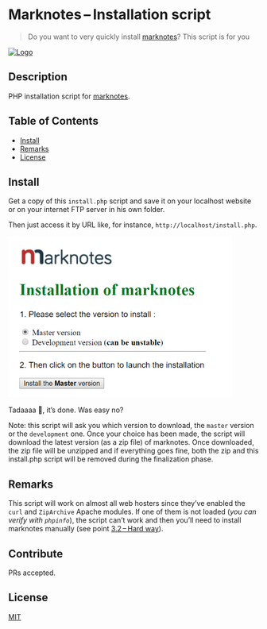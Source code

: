 # Marknotes – Installation script

> Do you want to very quickly install [marknotes](https://github.com/cavo789/marknotes)? This script is for you

[![Logo](https://raw.githubusercontent.com/cavo789/marknotes/master/src/assets/images/marknotes.png)](https://www.marknotes.fr)

## Description

PHP installation script for [marknotes](https://github.com/cavo789/marknotes).

## Table of Contents

- [Install](#install)
- [Remarks](#remarks)
- [License](#license)

## Install

Get a copy of this `install.php` script and save it on your localhost website or on your internet FTP server in his own folder.

Then just access it by URL like, for instance, `http://localhost/install.php`.

![Install](https://raw.githubusercontent.com/cavo789/marknotes_install/master/image/install.png)

Tadaaaa :tada:, it’s done. Was easy no?

Note: this script will ask you which version to download, the `master` version or the `development` one. Once your choice has been made, the script will download the latest version (as a zip file) of marknotes. Once downloaded, the zip file will be unzipped and if everything goes fine, both the zip and this install.php script will be removed during the finalization phase.

## Remarks

This script will work on almost all web hosters since they’ve enabled the `curl` and `ZipArchive` Apache modules. If one of them is not loaded (*you can verify with `phpinfo`*), the script can’t work and then you’ll need to install marknotes manually (see point [3.2 – Hard way](https://github.com/cavo789/marknotes#32-hard-way)).

## Contribute

PRs accepted.

## License

[MIT](LICENSE)
